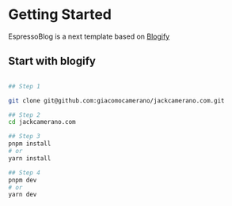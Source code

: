 # Getting Started

EspressoBlog is a next template based on [Blogify](https://github.com/frontendweb3/blogify)

## Start with blogify

```bash

## Step 1

git clone git@github.com:giacomocamerano/jackcamerano.com.git

## Step 2
cd jackcamerano.com

## Step 3
pnpm install
# or
yarn install

## Step 4
pnpm dev
# or
yarn dev
```
